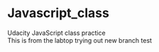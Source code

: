 # Javascript_class
Udacity JavaScript class practice  
 This is from the labtop
 trying out new branch test
 
